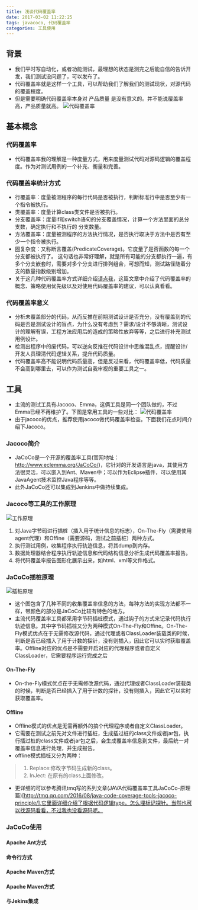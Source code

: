 ```yaml
---
title: 浅谈代码覆盖率
date: 2017-03-02 11:22:25
tags: javacoco, 代码覆盖率
categories: 工具使用
---
```


## 背景
- 我们平时写自动化，或者功能测试，最理想的状态是测完之后能自信的告诉开发，我们测试没问题了，可以发布了。
- 代码覆盖率就是这样一个工具，可以帮助我们了解我们的测试现状，对源代码的覆盖程度。
- 但是需要明确代码覆盖率本身对 产品质量 是没有意义的。并不能说覆盖率高，产品质量就高。
![代码覆盖率](/upload/image/zlw/代码覆盖率.png)

## 基本概念
### 代码覆盖率
- 代码覆盖率我的理解是一种度量方式，用来度量测试代码对源码逻辑的覆盖程度。作为对测试用例的一个补充、衡量和完善。

### 代码覆盖率统计方式
- 行覆盖率：度量被测程序的每行代码是否被执行，判断标准行中是否至少有一个指令被执行。
- 类覆盖率：度量计算class类文件是否被执行。
- 分支覆盖率：度量if和switch语句的分支覆盖情况，计算一个方法里面的总分支数，确定执行和不执行的 分支数量。
- 方法覆盖率：度量被测程序的方法执行情况，是否执行取决于方法中是否有至少一个指令被执行。
- 圈复杂度：又称断言覆盖(PredicateCoverage)。它度量了是否函数的每一个分支都被执行了。 这句话也非常好理解，就是所有可能的分支都执行一遍，有多个分支嵌套时，需要对多个分支进行排列组合，可想而知，测试路径随着分支的数量指数级别增加。
- 关于这几种代码覆盖率方式详细介绍[请点我](http://www.cnblogs.com/coderzh/archive/2009/03/29/1424344.html)，这篇文章中介绍了代码覆盖率的概念、策略使用优先级以及对使用代码覆盖率的建议，可以认真看看。

### 代码覆盖率意义
- 分析未覆盖部分的代码，从而反推在前期测试设计是否充分，没有覆盖到的代码是否是测试设计的盲点，为什么没有考虑到？需求/设计不够清晰，测试设计的理解有误，工程方法应用后的造成的策略性放弃等等，之后进行补充测试用例设计。
- 检测出程序中的废代码，可以逆向反推在代码设计中思维混乱点，提醒设计/开发人员理清代码逻辑关系，提升代码质量。
- 代码覆盖率高不能说明代码质量高，但是反过来看，代码覆盖率低，代码质量不会高到哪里去，可以作为测试自我审视的重要工具之一。

## 工具
- 主流的测试工具有Jacoco、Emma，这俩工具是同一个团队做的，不过Emma已经不再维护了。下图是常用工具的一些对比：
![代码覆盖率](/upload/image/zlw/codeConvery.png)
- 由于jacoco的优点，推荐使用jacoco做代码覆盖率检查。下面我们花点时间介绍下Jacoco。

### Jacoco简介
- JaCoCo是一个开源的覆盖率工具(官网地址：http://www.eclemma.org/JaCoCo/)，它针对的开发语言是java，其使用方法很灵活，可以嵌入到Ant、Maven中；可以作为Eclipse插件，可以使用其JavaAgent技术监控Java程序等等。
- 此外JaCoCo还可以集成到Jenkins中做持续集成。

### Jacoco等工具的工作原理
![工作原理](/upload/image/zlw/覆盖率工具工作流程.png)
1. 对Java字节码进行插桩（插入用于统计信息的标志），On-The-Fly（需要使用agent代理）和Offine（需要源码，测试之前插桩）两种方式。
2. 执行测试用例，收集程序执行轨迹信息，将其dump到内存。
3. 数据处理器结合程序执行轨迹信息和代码结构信息分析生成代码覆盖率报告。
4. 将代码覆盖率报告图形化展示出来，如html、xml等文件格式。

### JaCoCo插桩原理
![插桩原理](/upload/image/zlw/插桩原理.jpg)
- 这个图包含了几种不同的收集覆盖率信息的方法，每种方法的实现方法都不一样，带颜色的部分是JaCoCo比较有特色的地方。
- 主流代码覆盖率工具都采用字节码插桩模式，通过钩子的方式来记录代码执行轨迹信息。其中字节码插桩又分为两种模式On-The-Fly和Offine。On-The-Fly模式优点在于无需修改源代码，通过代理或者ClassLoader装载类的时候，判断是否已经插入了用于计数的探针，没有则插入，因此它可以实时获取覆盖率。Offline对应的优点是不需要开启对应的代理程序或者自定义ClassLoader，它需要程序运行完成之后

#### On-The-Fly
- On-the-Fly模式优点在于无需修改源代码，通过代理或者ClassLoader装载类的时候，判断是否已经插入了用于计数的探针，没有则插入，因此它可以实时获取覆盖率。

#### Offline
- Offline模式的优点是无需再额外的搞个代理程序或者自定义ClassLoader。
- 它需要在测试之前先对文件进行插桩，生成插过桩的class文件或者jar包，执行插过桩的class文件或者jar包之后，会生成覆盖率信息到文件，最后统一对覆盖率信息进行处理，并生成报告。
- offline模式插桩又分为两种：
>1. Replace:修改字节码生成新的class。
>2. InJect: 在原有的class上面修改。

- 更详细的可以参考腾讯tmq写的系列文章(JAVA代码覆盖率工具JaCoCo-原理篇)[http://tmq.qq.com/2016/08/java-code-coverage-tools-jacoco-principle/],它里面详细介绍了根据代码逻辑type，怎么埋标记探针。当然也可以找源码看看，不过我也没看源码呢。

### JaCoCo使用

#### Apache Ant方式

#### 命令行方式

#### Apache Maven方式

#### Apache Maven方式

#### 与Jekins集成

